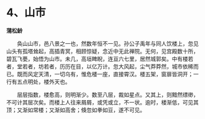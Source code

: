 # 4、山市

**蒲松龄**

　　奂山山市，邑八景之一也，然数年恒不一见。孙公子禹年与同人饮楼上，忽见山头有孤塔耸起，高插青冥，相顾惊疑，念近中无此禅院。无何，见宫殿数十所，碧瓦飞甍，始悟为山市。未几，高垣睥睨，连亘六七里，居然城郭矣。中有楼若者，堂若者，坊若者，历历在目，以亿万计。忽大风起，尘气莽莽然，城市依稀而已。既而风定天清，一切乌有，惟危楼一座，直接霄汉。楼五架，窗扉皆洞开；一行有五点明处，楼外天也。

　　层层指数，楼愈高，则明渐少。数至八层，裁如星点。又其上，则黯然缥缈，不可计其层次矣。而楼上人往来屑屑，或凭或立，不一状。逾时，楼渐低，可见其顶；又渐如常楼；又渐如高舍；倏忽如拳如豆，遂不可见。

